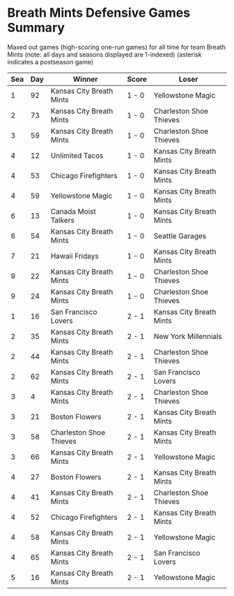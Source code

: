 # Breath Mints Defensive Games Summary



Maxed out games (high-scoring one-run games) for all time for team Breath Mints (note: all days and seasons displayed are 1-indexed) (asterisk indicates a postseason game)


| Sea | Day | Winner | Score | Loser | 
| ------ |------ |------ |------ |------ |
| 1 | 92 | Kansas City Breath Mints | 1 - 0 | Yellowstone Magic | 
| 2 | 73 | Kansas City Breath Mints | 1 - 0 | Charleston Shoe Thieves | 
| 3 | 59 | Kansas City Breath Mints | 1 - 0 | Charleston Shoe Thieves | 
| 4 | 12 | Unlimited Tacos | 1 - 0 | Kansas City Breath Mints | 
| 4 | 53 | Chicago Firefighters | 1 - 0 | Kansas City Breath Mints | 
| 4 | 59 | Yellowstone Magic | 1 - 0 | Kansas City Breath Mints | 
| 6 | 13 | Canada Moist Talkers | 1 - 0 | Kansas City Breath Mints | 
| 6 | 54 | Kansas City Breath Mints | 1 - 0 | Seattle Garages | 
| 7 | 21 | Hawaii Fridays | 1 - 0 | Kansas City Breath Mints | 
| 9 | 22 | Kansas City Breath Mints | 1 - 0 | Charleston Shoe Thieves | 
| 9 | 24 | Kansas City Breath Mints | 1 - 0 | Charleston Shoe Thieves | 
| 1 | 16 | San Francisco Lovers | 2 - 1 | Kansas City Breath Mints | 
| 2 | 35 | Kansas City Breath Mints | 2 - 1 | New York Millennials | 
| 2 | 44 | Kansas City Breath Mints | 2 - 1 | Charleston Shoe Thieves | 
| 2 | 62 | Kansas City Breath Mints | 2 - 1 | San Francisco Lovers | 
| 3 | 4 | Kansas City Breath Mints | 2 - 1 | Charleston Shoe Thieves | 
| 3 | 21 | Boston Flowers | 2 - 1 | Kansas City Breath Mints | 
| 3 | 58 | Charleston Shoe Thieves | 2 - 1 | Kansas City Breath Mints | 
| 3 | 66 | Kansas City Breath Mints | 2 - 1 | Yellowstone Magic | 
| 4 | 27 | Boston Flowers | 2 - 1 | Kansas City Breath Mints | 
| 4 | 41 | Kansas City Breath Mints | 2 - 1 | Charleston Shoe Thieves | 
| 4 | 52 | Chicago Firefighters | 2 - 1 | Kansas City Breath Mints | 
| 4 | 58 | Kansas City Breath Mints | 2 - 1 | Yellowstone Magic | 
| 4 | 65 | Kansas City Breath Mints | 2 - 1 | San Francisco Lovers | 
| 5 | 16 | Kansas City Breath Mints | 2 - 1 | Yellowstone Magic | 


